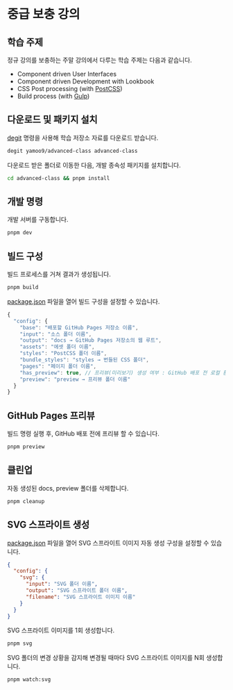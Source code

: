 # 중급 보충 강의

## 학습 주제

정규 강의를 보충하는 주말 강의에서 다루는 학습 주제는 다음과 같습니다.

- Component driven User Interfaces
- Component driven Development with Lookbook
- CSS Post processing (with [PostCSS](https://postcss.org))
- Build process (with [Gulp](https://gulpjs.com))

## 다운로드 및 패키지 설치

[degit](https://github.com/Rich-Harris/degit#readme) 명령을 사용해 학습 저장소 자료를 다운로드 받습니다.

```sh
degit yamoo9/advanced-class advanced-class
```

다운로드 받은 폴더로 이동한 다음, 개발 종속성 패키지를 설치합니다.

```sh
cd advanced-class && pnpm install
```

## 개발 명령

개발 서버를 구동합니다.

```sh
pnpm dev
```

## 빌드 구성

빌드 프로세스를 거쳐 결과가 생성됩니다.

```sh
pnpm build
```

[package.json](./package.json) 파일을 열어 빌드 구성을 설정할 수 있습니다.

```js
{
  "config": {
    "base": "배포할 GitHub Pages 저장소 이름",
    "input": "소스 폴더 이름",
    "output": "docs → GitHub Pages 저장소의 웹 루트",
    "assets": "에셋 폴더 이름",
    "styles": "PostCSS 폴더 이름",
    "bundle_styles": "styles → 번들된 CSS 폴더",
    "pages": "페이지 폴더 이름",
    "has_preview": true, // 프리뷰(미리보기) 생성 여부 : GitHub 배포 전 로컬 환경에서 확인용
    "preview": "preview → 프리뷰 폴더 이름"
  }
}
```

## GitHub Pages 프리뷰

빌드 명령 실행 후, GitHub 배포 전에 프리뷰 할 수 있습니다.

```sh
pnpm preview
```

## 클린업

자동 생성된 docs, preview 폴더를 삭제합니다.

```sh
pnpm cleanup
```

## SVG 스프라이트 생성

[package.json](./package.json) 파일을 열어 SVG 스프라이트 이미지 자동 생성 구성을 설정할 수 있습니다.

```json
{
  "config": {
    "svg": {
      "input": "SVG 폴더 이름",
      "output": "SVG 스프라이트 폴더 이름",
      "filename": "SVG 스프라이트 이미지 이름"
    }
  }
}
```

SVG 스프라이트 이미지를 1회 생성합니다.

```sh 
pnpm svg
```

SVG 폴더의 변경 상황을 감지해 변경될 때마다 SVG 스프라이트 이미지를 N회 생성합니다.

```sh 
pnpm watch:svg
```